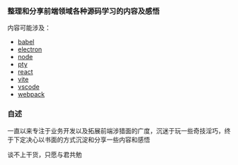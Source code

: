 ### 整理和分享前端领域各种源码学习的内容及感悟

内容可能涉及：

- [babel](babel)
- [electron](electron)
- [node](node)
- [pty](pty)
- [react](react)
- [vite](vite)
- [vscode](vscode)
- [webpack](webpack)

### 自述

一直以来专注于业务开发以及拓展前端涉猎面的广度，沉迷于玩一些奇技淫巧，终于下定决心以书面的方式沉淀和分享一些内容和感悟

谈不上干货，只愿与君共勉